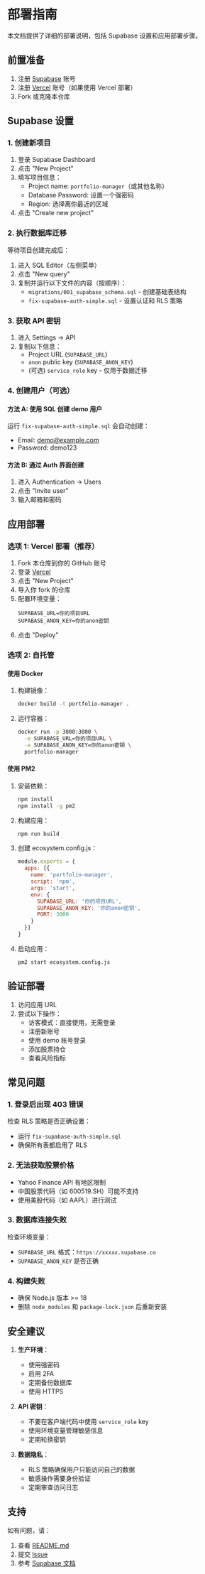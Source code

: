 # 部署指南

本文档提供了详细的部署说明，包括 Supabase 设置和应用部署步骤。

## 前置准备

1. 注册 [Supabase](https://supabase.com) 账号
2. 注册 [Vercel](https://vercel.com) 账号（如果使用 Vercel 部署）
3. Fork 或克隆本仓库

## Supabase 设置

### 1. 创建新项目

1. 登录 Supabase Dashboard
2. 点击 "New Project"
3. 填写项目信息：
   - Project name: `portfolio-manager`（或其他名称）
   - Database Password: 设置一个强密码
   - Region: 选择离你最近的区域
4. 点击 "Create new project"

### 2. 执行数据库迁移

等待项目创建完成后：

1. 进入 SQL Editor（左侧菜单）
2. 点击 "New query"
3. 复制并运行以下文件的内容（按顺序）：
   - `migrations/001_supabase_schema.sql` - 创建基础表结构
   - `fix-supabase-auth-simple.sql` - 设置认证和 RLS 策略

### 3. 获取 API 密钥

1. 进入 Settings → API
2. 复制以下信息：
   - Project URL (`SUPABASE_URL`)
   - `anon` public key (`SUPABASE_ANON_KEY`)
   - (可选) `service_role` key - 仅用于数据迁移

### 4. 创建用户（可选）

#### 方法 A: 使用 SQL 创建 demo 用户

运行 `fix-supabase-auth-simple.sql` 会自动创建：
- Email: demo@example.com
- Password: demo123

#### 方法 B: 通过 Auth 界面创建

1. 进入 Authentication → Users
2. 点击 "Invite user"
3. 输入邮箱和密码

## 应用部署

### 选项 1: Vercel 部署（推荐）

1. Fork 本仓库到你的 GitHub 账号
2. 登录 [Vercel](https://vercel.com)
3. 点击 "New Project"
4. 导入你 fork 的仓库
5. 配置环境变量：
   ```
   SUPABASE_URL=你的项目URL
   SUPABASE_ANON_KEY=你的anon密钥
   ```
6. 点击 "Deploy"

### 选项 2: 自托管

#### 使用 Docker

1. 构建镜像：
   ```bash
   docker build -t portfolio-manager .
   ```

2. 运行容器：
   ```bash
   docker run -p 3000:3000 \
     -e SUPABASE_URL=你的项目URL \
     -e SUPABASE_ANON_KEY=你的anon密钥 \
     portfolio-manager
   ```

#### 使用 PM2

1. 安装依赖：
   ```bash
   npm install
   npm install -g pm2
   ```

2. 构建应用：
   ```bash
   npm run build
   ```

3. 创建 ecosystem.config.js：
   ```javascript
   module.exports = {
     apps: [{
       name: 'portfolio-manager',
       script: 'npm',
       args: 'start',
       env: {
         SUPABASE_URL: '你的项目URL',
         SUPABASE_ANON_KEY: '你的anon密钥',
         PORT: 3000
       }
     }]
   }
   ```

4. 启动应用：
   ```bash
   pm2 start ecosystem.config.js
   ```


## 验证部署

1. 访问应用 URL
2. 尝试以下操作：
   - 访客模式：直接使用，无需登录
   - 注册新账号
   - 使用 demo 账号登录
   - 添加股票持仓
   - 查看风险指标

## 常见问题

### 1. 登录后出现 403 错误

检查 RLS 策略是否正确设置：
- 运行 `fix-supabase-auth-simple.sql`
- 确保所有表都启用了 RLS

### 2. 无法获取股票价格

- Yahoo Finance API 有地区限制
- 中国股票代码（如 600519.SH）可能不支持
- 使用美股代码（如 AAPL）进行测试

### 3. 数据库连接失败

检查环境变量：
- `SUPABASE_URL` 格式：`https://xxxxx.supabase.co`
- `SUPABASE_ANON_KEY` 是否正确

### 4. 构建失败

- 确保 Node.js 版本 >= 18
- 删除 `node_modules` 和 `package-lock.json` 后重新安装

## 安全建议

1. **生产环境**：
   - 使用强密码
   - 启用 2FA
   - 定期备份数据库
   - 使用 HTTPS

2. **API 密钥**：
   - 不要在客户端代码中使用 `service_role` key
   - 使用环境变量管理敏感信息
   - 定期轮换密钥

3. **数据隐私**：
   - RLS 策略确保用户只能访问自己的数据
   - 敏感操作需要身份验证
   - 定期审查访问日志

## 支持

如有问题，请：
1. 查看 [README.md](README.md)
2. 提交 [Issue](https://github.com/muzhihao1/calmlyinvest/issues)
3. 参考 [Supabase 文档](https://supabase.com/docs)